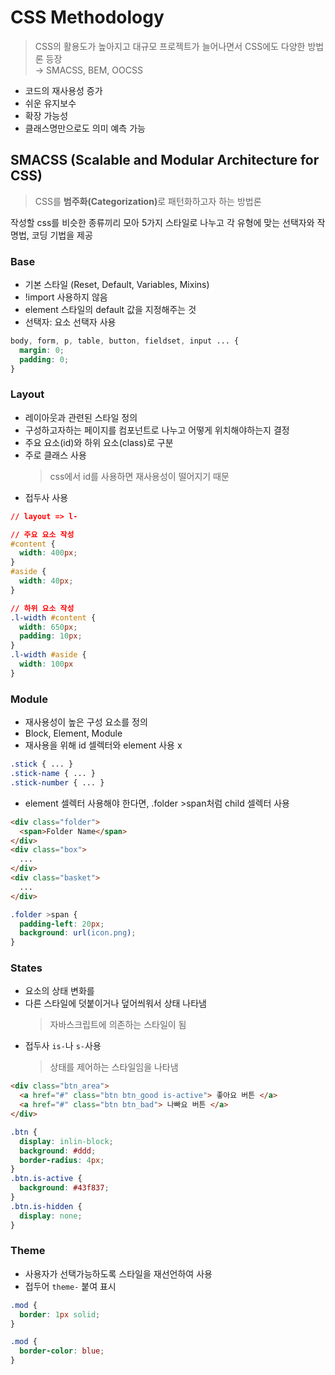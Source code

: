 # CSS Methodology

> CSS의 활용도가 높아지고 대규모 프로젝트가 늘어나면서 CSS에도 다양한 방법론 등장   
  → SMACSS, BEM, OOCSS

- 코드의 재사용성 증가
- 쉬운 유지보수
- 확장 가능성
- 클래스명만으로도 의미 예측 가능

## SMACSS (Scalable and Modular Architecture for CSS)
> CSS를 <b>범주화(Categorization)</b>로 패턴화하고자 하는 방법론   

작성할 css를 비슷한 종류끼리 모아 5가지 스타일로 나누고 각 유형에 맞는 선택자와 작명법, 코딩 기법을 제공

### Base
- 기본 스타일 (Reset, Default, Variables, Mixins)
- !import 사용하지 않음
- element 스타일의 default 값을 지정해주는 것
- 선택자: 요소 선택자 사용

```css
body, form, p, table, button, fieldset, input ... {
  margin: 0;
  padding: 0;
}
```

### Layout
- 레이아웃과 관련된 스타일 정의
- 구성하고자하는 페이지를 컴포넌트로 나누고 어떻게 위치해야하는지 결정
- 주요 요소(id)와 하위 요소(class)로 구분
- 주로 클래스 사용
  > css에서 id를 사용하면 재사용성이 떨어지기 때문
- 접두사 사용

```css
// layout => l-

// 주요 요소 작성
#content {
  width: 400px;
}
#aside {
  width: 40px;
}

// 하위 요소 작성
.l-width #content {
  width: 650px;
  padding: 10px;
}
.l-width #aside {
  width: 100px
}
```

### Module
- 재사용성이 높은 구성 요소를 정의
- Block, Element, Module
- 재사용을 위해 id 셀렉터와 element 사용 x

```css
.stick { ... }
.stick-name { ... }
.stick-number { ... }
```

- element 셀렉터 사용해야 한다면, .folder >span처럼 child 셀렉터 사용

```html
<div class="folder">
  <span>Folder Name</span>
</div>
<div class="box">
  ...
</div>
<div class="basket">
  ...
</div>
```
```css
.folder >span {
  padding-left: 20px;
  background: url(icon.png);
}
```
### States
- 요소의 상태 변화를 
- 다른 스타일에 덧붙이거나 덮어씌워서 상태 나타냄
  > 자바스크립트에 의존하는 스타일이 됨
- 접두사 `is-`나 `s-`사용
  > 상태를 제어하는 스타일임을 나타냄

```html
<div class="btn_area">
  <a href="#" class="btn btn_good is-active"> 좋아요 버튼 </a>
  <a href="#" class="btn btn_bad"> 나빠요 버튼 </a>
</div>
```
```css
.btn {
  display: inlin-block;
  background: #ddd;
  border-radius: 4px;
}
.btn.is-active {
  background: #43f837;
}
.btn.is-hidden {
  display: none;
}
```

### Theme
-  사용자가 선택가능하도록 스타일을 재선언하여 사용
- 접두어 `theme-` 붙여 표시
```css
.mod {
  border: 1px solid;
}
```
```css
.mod {
  border-color: blue;
}
```
